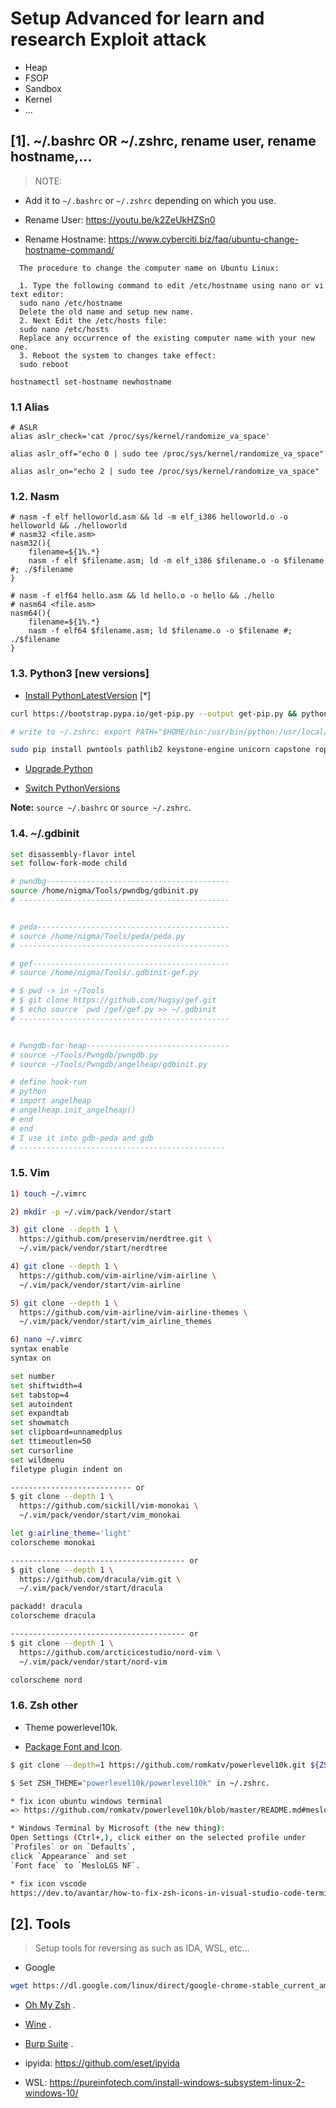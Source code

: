 # Setup Advanced for learn and research Exploit attack
* Heap 
* FSOP
* Sandbox
* Kernel 
* ...

## [1]. ~/.bashrc OR ~/.zshrc, rename user, rename hostname,...

>NOTE: 

   * Add it to `~/.bashrc` or `~/.zshrc` depending on which you use.

   * Rename User: https://youtu.be/k2ZeUkHZSn0
    
   * Rename Hostname: https://www.cyberciti.biz/faq/ubuntu-change-hostname-command/
```
  The procedure to change the computer name on Ubuntu Linux:

  1. Type the following command to edit /etc/hostname using nano or vi text editor:
  sudo nano /etc/hostname
  Delete the old name and setup new name.
  2. Next Edit the /etc/hosts file:
  sudo nano /etc/hosts
  Replace any occurrence of the existing computer name with your new one.
  3. Reboot the system to changes take effect:
  sudo reboot
```
   
  `hostnamectl set-hostname newhostname`

### 1.1 Alias

```
# ASLR
alias aslr_check='cat /proc/sys/kernel/randomize_va_space'

alias aslr_off="echo 0 | sudo tee /proc/sys/kernel/randomize_va_space"

alias aslr_on="echo 2 | sudo tee /proc/sys/kernel/randomize_va_space"
```

### 1.2. Nasm

```
# nasm -f elf helloworld.asm && ld -m elf_i386 helloworld.o -o helloworld && ./helloworld
# nasm32 <file.asm>
nasm32(){
    filename=${1%.*}
    nasm -f elf $filename.asm; ld -m elf_i386 $filename.o -o $filename #; ./$filename
}
```

```
# nasm -f elf64 hello.asm && ld hello.o -o hello && ./hello
# nasm64 <file.asm>
nasm64(){
    filename=${1%.*}
    nasm -f elf64 $filename.asm; ld $filename.o -o $filename #; ./$filename
}
```

### 1.3. Python3 [new versions]

* [Install PythonLatestVersion](https://serverspace.io/support/help/install-python-latest-version-on-ubuntu-20-04/) [*]

```bash
curl https://bootstrap.pypa.io/get-pip.py --output get-pip.py && python get-pip.py

# write to ~/.zshrc: export PATH="$HOME/bin:/usr/bin/python:/usr/local/lib/python3.12/dist-packages/pip:$PATH"

sudo pip install pwntools pathlib2 keystone-engine unicorn capstone ropper ipython
```

* [Upgrade Python](https://www.itsupportwale.com/blog/how-to-upgrade-to-python-3-10-on-ubuntu-18-04-and-20-04-lts/)

* [Switch PythonVersions](https://www.rosehosting.com/blog/how-to-install-and-switch-python-versions-on-ubuntu-20-04/)

**Note:** `source ~/.bashrc` or `source ~/.zshrc`.

### 1.4. ~/.gdbinit

```bash
set disassembly-flavor intel
set follow-fork-mode child

# pwndbg-----------------------------------------
source /home/nigma/Tools/pwndbg/gdbinit.py
# -----------------------------------------------


# peda-------------------------------------------
# source /home/nigma/Tools/peda/peda.py
# -----------------------------------------------

# gef--------------------------------------------
# source /home/nigma/Tools/.gdbinit-gef.py

# $ pwd -> in ~/Tools
# $ git clone https://github.com/hugsy/gef.git
# $ echo source `pwd`/gef/gef.py >> ~/.gdbinit
# -----------------------------------------------


# Pwngdb-for-heap--------------------------------
# source ~/Tools/Pwngdb/pwngdb.py
# source ~/Tools/Pwngdb/angelheap/gdbinit.py

# define hook-run
# python
# import angelheap
# angelheap.init_angelheap()
# end
# end
# I use it into gdb-peda and gdb
# ----------------------------------------------
```

### 1.5. Vim

```bash
1) touch ~/.vimrc

2) mkdir -p ~/.vim/pack/vendor/start

3) git clone --depth 1 \
  https://github.com/preservim/nerdtree.git \
  ~/.vim/pack/vendor/start/nerdtree

4) git clone --depth 1 \
  https://github.com/vim-airline/vim-airline \
  ~/.vim/pack/vendor/start/vim-airline

5) git clone --depth 1 \
  https://github.com/vim-airline/vim-airline-themes \
  ~/.vim/pack/vendor/start/vim_airline_themes

6) nano ~/.vimrc 
syntax enable              
syntax on

set number
set shiftwidth=4
set tabstop=4
set autoindent
set expandtab
set showmatch
set clipboard=unnamedplus
set ttimeoutlen=50
set cursorline
set wildmenu
filetype plugin indent on

--------------------------- or
$ git clone --depth 1 \
  https://github.com/sickill/vim-monokai \
  ~/.vim/pack/vendor/start/vim_monokai

let g:airline_theme='light'
colorscheme monokai

--------------------------------------- or
$ git clone --depth 1 \
  https://github.com/dracula/vim.git \
  ~/.vim/pack/vendor/start/dracula

packadd! dracula
colorscheme dracula

--------------------------------------- or
$ git clone --depth 1 \
  https://github.com/arcticicestudio/nord-vim \
  ~/.vim/pack/vendor/start/nord-vim

colorscheme nord
```

### 1.6. Zsh other

* Theme powerlevel10k.

* [Package Font and Icon](https://github.com/NigmaZ/Blogs/tree/main/Virtual-Machine/Note/MesloLGS%20NF).

```bash
$ git clone --depth=1 https://github.com/romkatv/powerlevel10k.git ${ZSH_CUSTOM:-$HOME/.oh-my-zsh/custom}/themes/powerlevel10k

$ Set ZSH_THEME="powerlevel10k/powerlevel10k" in ~/.zshrc.

* fix icon ubuntu windows terminal 
=> https://github.com/romkatv/powerlevel10k/blob/master/README.md#meslo-nerd-font-patched-for-powerlevel10k

* Windows Terminal by Microsoft (the new thing): 
Open Settings (Ctrl+,), click either on the selected profile under 
`Profiles` or on `Defaults`, 
click `Appearance` and set 
`Font face` to `MesloLGS NF`.

* fix icon vscode 
https://dev.to/avantar/how-to-fix-zsh-icons-in-visual-studio-code-terminal-38bb
```


## [2]. Tools

> Setup tools for reversing as such as IDA, WSL, etc...

* Google

```bash
wget https://dl.google.com/linux/direct/google-chrome-stable_current_amd64.deb && sudo apt install ./google-chrome-stable_current_amd64.deb
```


* [Oh My Zsh](https://www.youtube.com/watch?v=Mhdl-qppnlY&list=PL2YJKKcudhJ0ar-IYMehPGRwbcUz8NZJj&index=17&t=1112s) .

* [Wine](https://www.youtube.com/watch?v=Wx8NbZEAPNM&list=PL2YJKKcudhJ0ar-IYMehPGRwbcUz8NZJj&index=18&t=9s) .

* [Burp Suite](https://www.youtube.com/watch?v=-ozGijESmTY&list=PL2YJKKcudhJ0ar-IYMehPGRwbcUz8NZJj&index=3&t=5s) .

* ipyida: https://github.com/eset/ipyida

* WSL: https://pureinfotech.com/install-windows-subsystem-linux-2-windows-10/


